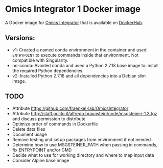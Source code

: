 # Omics Integrator 1 Docker image

A Docker image for [Omics Integrator](https://github.com/fraenkel-lab/OmicsIntegrator) that is available on [DockerHub](https://hub.docker.com/repository/docker/reedcompbio/omics-integrator-1).

## Versions:
- v1: Created a named conda environment in the container and used `ENTRYPOINT` to execute commands inside that environment. Not compatible with Singularity.
- no-conda: Avoided conda and used a Python 2.7.18 base image to install the required Python dependencies.
- v2: Installed Python 2.7.18 and all dependencies into a Debian slim image.

## TODO
- Attribute https://github.com/fraenkel-lab/OmicsIntegrator
- Attribute http://staff.polito.it/alfredo.braunstein/code/msgsteiner-1.3.tgz and discuss permission to distribute
- Optimize order of commands in Dockerfile
- Delete data files
- Document usage
- Remove testing and setup packages from environment if not needed
- Determine how to use MSGSTEINER_PATH when passing in commands, fix ENTRYPOINT and/or CMD
- Decide what to use for working directory and where to map input data
- Consider Alpine base image
